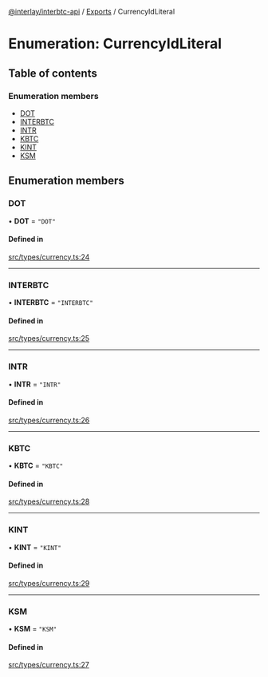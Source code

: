 [@interlay/interbtc-api](/README.md) / [Exports](/modules.md) / CurrencyIdLiteral

# Enumeration: CurrencyIdLiteral

## Table of contents

### Enumeration members

- [DOT](/enums/CurrencyIdLiteral.md#dot)
- [INTERBTC](/enums/CurrencyIdLiteral.md#interbtc)
- [INTR](/enums/CurrencyIdLiteral.md#intr)
- [KBTC](/enums/CurrencyIdLiteral.md#kbtc)
- [KINT](/enums/CurrencyIdLiteral.md#kint)
- [KSM](/enums/CurrencyIdLiteral.md#ksm)

## Enumeration members

### <a id="dot" name="dot"></a> DOT

• **DOT** = `"DOT"`

#### Defined in

[src/types/currency.ts:24](https://github.com/interlay/interbtc-api/blob/cc6b72b/src/types/currency.ts#L24)

___

### <a id="interbtc" name="interbtc"></a> INTERBTC

• **INTERBTC** = `"INTERBTC"`

#### Defined in

[src/types/currency.ts:25](https://github.com/interlay/interbtc-api/blob/cc6b72b/src/types/currency.ts#L25)

___

### <a id="intr" name="intr"></a> INTR

• **INTR** = `"INTR"`

#### Defined in

[src/types/currency.ts:26](https://github.com/interlay/interbtc-api/blob/cc6b72b/src/types/currency.ts#L26)

___

### <a id="kbtc" name="kbtc"></a> KBTC

• **KBTC** = `"KBTC"`

#### Defined in

[src/types/currency.ts:28](https://github.com/interlay/interbtc-api/blob/cc6b72b/src/types/currency.ts#L28)

___

### <a id="kint" name="kint"></a> KINT

• **KINT** = `"KINT"`

#### Defined in

[src/types/currency.ts:29](https://github.com/interlay/interbtc-api/blob/cc6b72b/src/types/currency.ts#L29)

___

### <a id="ksm" name="ksm"></a> KSM

• **KSM** = `"KSM"`

#### Defined in

[src/types/currency.ts:27](https://github.com/interlay/interbtc-api/blob/cc6b72b/src/types/currency.ts#L27)
